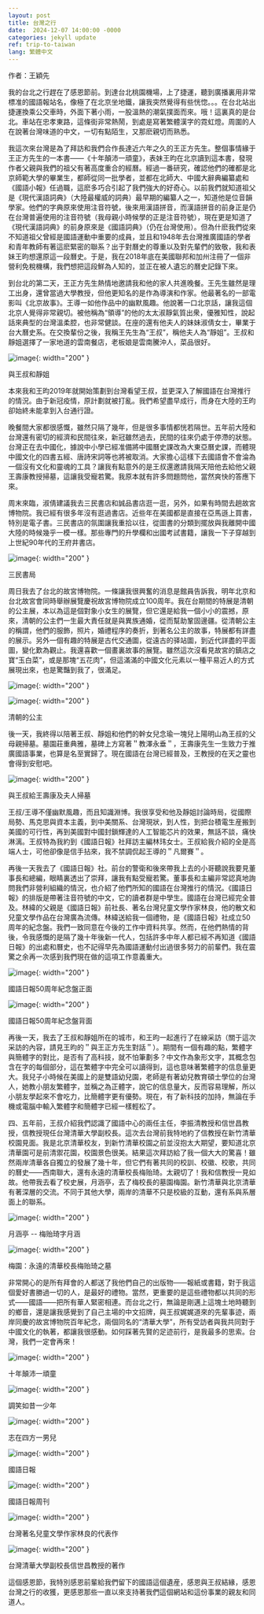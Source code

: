 ```yaml
---
layout: post
title: 台灣之行
date:  2024-12-07 14:00:00 -0000
categories: jekyll update
ref: trip-to-taiwan
lang: 繁體中文
---
```


作者：王穎先

我的台北之行趕在了感恩節前。到達台北桃園機場，上了捷運，聽到廣播裏用非常標准的國語報站名，像極了在北京坐地鐵，讓我突然覺得有些恍惚。。。在台北站出捷運換乘公交車時，外面下著小雨，一股溫熱的潮氣撲面而來。哦！這裏真的是台北。車站在忠孝東路，這條街非常熱鬧，到處是寫著繁體漢字的霓虹燈。周圍的人在說著台灣味道的中文，一切有點陌生，又那麽親切而熟悉。

我這次來台灣是為了拜訪和我們合作長達近六年之久的王正方先生。整個事情緣于王正方先生的一本書——《十年顛沛一頑童》，表妹王昀在北京讀到這本書，發現作者父親與我們的祖父有著高度重合的經曆。經過一番研究，確認他們的確都是北京師範大學的畢業生，都師從同一批學者，並都在北師大、中國大辭典編纂處和《國語小報》任過職，這麽多巧合引起了我們強大的好奇心。以前我們就知道祖父是《現代漢語詞典》（大陸最權威的詞典）最早期的編纂人之一，知道他是位音韻學家。他們的字典原來使用注音符號，後來用漢語拼音，而漢語拼音的前身正是仍在台灣普遍使用的注音符號（我母親小時候學的正是注音符號），現在更是知道了《現代漢語詞典》的前身原來是《國語詞典》（仍在台灣使用）。但為什麽我們從來不知道祖父曾經是國語運動中重要的成員，並且和1948年去台灣推廣國語的學者和青年教師有著這麽緊密的聯系？出于對曆史的尊重以及對先輩們的致敬，我和表妹王昀想還原這一段曆史。于是，我在2018年底在美國聯邦和加州注冊了一個非營利免稅機構，我們想把這段鮮為人知的，並正在被人遺忘的曆史記錄下來。

到台北的第二天，王正方先生熱情地邀請我和他的家人共進晚餐。王先生雖然是理工出身，還曾當過大學教授，但他更知名的是作為導演和作家。他最著名的一部電影叫《北京故事》。王導一如他作品中的幽默風趣。他說著一口北京話，讓我這個北京人覺得非常親切。被他稱為“領導”的他的太太淑靜氣質出衆，優雅知性，說起話來典型的台灣溫柔腔，也非常健談。在座的還有他夫人的妹妹淑倩女士，畢業于台大曆史系。在交換輩份之後，我稱王先生為“王叔”，稱他夫人為“靜姐”。王叔和靜姐選擇了一家地道的雲南餐店，老板娘是雲南騰沖人，菜品很好。

![image](/assets/imgs/dinner_w_peter_family.jpg "與王叔和靜姐"){: width="200" }

與王叔和靜姐

本來我和王昀2019年就開始策劃到台灣看望王叔，並更深入了解國語在台灣推行的情況。由于新冠疫情，原計劃就被打亂。我們希望盡早成行，而身在大陸的王昀卻始終未能拿到入台通行證。

晚餐間大家都很感慨，雖然只隔了幾年，但是很多事情都恍若隔世。五年前大陸和台灣還有密切的經濟和民間往來，新冠雖然過去，民間的往來仍處于停滯的狀態。台灣正在去中國化，據說中小學已經准備將中國曆史課改為大東亞曆史課，而體現中國文化的四書五經、唐詩宋詞等也將被取消。大家擔心這樣下去國語會不會淪為一個沒有文化和靈魂的工具？讓我有點意外的是王叔還邀請我隔天陪他去給他父親王壽康教授掃墓，這讓我受寵若驚。我原本就有許多問題問他，當然爽快的答應下來。

周末來臨，淑倩建議我去三民書店和誠品書店逛一逛，另外，如果有時間去趟故宮博物院。我已經有很多年沒有逛過書店。近些年在美國都是直接在亞馬遜上買書，特別是電子書。三民書店的氛圍讓我重拾以往，從圖書的分類到擺放與我離開中國大陸的時候幾乎一模一樣。那些專門的升學欄和出國考試書籍，讓我一下子穿越到上世紀90年代的王府井書店。

![image](/assets/imgs/sanmin_bookstore.jpg "三民書局"){: width="200" }

三民書局

周日我去了台北的故宮博物院。一條讓我很興奮的消息是館員告訴我，明年北京和台北故宮會同時舉辦展覽慶祝故宮博物院成立100周年。我在台期間的特展是清朝的公主展，本以為這是個對象小女生的展覽，但它還是給我一個小小的震撼，原來，清朝的公主們一生最大責任就是與異族通婚，從而幫助鞏固邊疆。從清朝公主的稱謂，他們的服飾，照片，婚禮程序的奏折，到著名公主的故事，特展都有詳盡的展示。另外一個有趣的特展是古代交通圖，從遠古的驿站圖，到近代詳盡的平面圖，變化歎為觀止。我還喜歡一個畫裏故事的展覽。雖然這次沒看見故宮的鎮店之寶“玉白菜”，或是那塊“五花肉”，但這滿滿的中國文化元素以一種平易近人的方式展現出來，也是驚豔到我了，很滿足。

![image](/assets/imgs/qingdynasty_princess1.jpg "清朝的公主1"){: width="200" }

![image](/assets/imgs/qingdynasty_princess2.jpg "清朝的公主2"){: width="200" }

清朝的公主

後一天，我終得以陪著王叔、靜姐和他們的幹女兒念瑜一塊兒上陽明山為王叔的父母親掃墓。墓園莊重典雅，墓碑上方寫著＂教澤永垂＂，王壽康先生一生致力于推廣國語事業，也算是名至實歸了。現在國語在台灣已經普及，王教授的在天之靈也會得到安慰吧。

![image](/assets/imgs/wangshoukang_memorial.jpg "與王叔給王壽康及夫人掃墓"){: width="200" }

與王叔給王壽康及夫人掃墓

王叔/王導不僅幽默風趣，而且知識淵博。我很享受和他及靜姐討論時局，從國際局勢、馬克思與資本主義，到中美關系、台灣現狀，到人性，到把台積電生産搬到美國的可行性，再到美國對中國封鎖輝達的人工智能芯片的效果，無話不談，痛快淋漓。王叔特為我約到《國語日報》社拜訪主編林玮女士。王叔給我介紹的全是高端人士，可他卻像是信手拈來，我不禁調侃起王導的＂凡爾賽＂。

再後一天我去了《國語日報》社。前台的警衛和後來帶我上去的小哥聽說我要見董事長和總編，眼睛裏透出了崇拜，讓我有點受寵若驚。董事長和主編非常認真地詢問我們非營利組織的情況，也介紹了他們所知的國語在台灣推行的情況。《國語日報》的排版是帶著注音符號的中文，它的讀者群是中學生。國語在台灣已經完全普及。林緯的父親是《國語日報》前社長、著名台灣兒童文學作家林良，他的散文和兒童文學作品在台灣廣為流傳。林緯送給我一個禮物，是《國語日報》社成立50周年的紀念盤。我們一致同意在今後的工作中資料共享。然而，在他們熱情的背後，令我感慨的是隔了幾十年後新一代人，包括許多中年人都已經不再知道《國語日報》的出處和曆史，也不記得早先為國語運動付出過很多努力的前輩們。我在震驚之余再一次感到我們現在做的這項工作意義重大。

![image](/assets/imgs/chinesedailyanniversary1.jpg "國語日報50周年紀念盤正面"){: width="200" }

國語日報50周年紀念盤正面

![image](/assets/imgs/chinesedailyanniversary2.jpg "國語日報50周年紀念盤背面"){: width="200" }

國語日報50周年紀念盤背面

再後一天，我去了王叔和靜姐所在的城市，和王昀一起進行了在線采訪（關于這次采訪的內容，請見王昀的＂與王正方先生對話＂）。期間有一個有趣的點，繁體字與簡體字的對比，是否有了高科技，就不怕筆劃多？中文作為象形文字，其概念包含在字的每個部分，這在繁體字中完全可以讀得到，這也意味著繁體字的信息量更大。我兒子小時候在美國上的是雙語幼兒園，老師是有著幼兒教育碩士學位的台灣人，她教小朋友繁體字，並稱之為正體字，說它的信息量大，反而容易理解，所以小朋友學起來不會吃力，比簡體字更有優勢。現在，有了新科技的加持，無論在手機或電腦中輸入繁體字和簡體字已經一樣輕松了。

四、五年前，王叔介紹我們認識了國語中心的兩任主任，李振清教授和信世昌教授，信教授現任台灣清華大學副校長。這次去台灣前我特地約了信教授在新竹清華校園見面。我是北京清華校友，到新竹清華校園之前並沒抱太大期望，要知道北京清華園可是前清禦花園，校園景色很美。結果這次拜訪給了我一個大大的驚喜！雖然兩岸清華各自獨立的發展了幾十年，但它們有著共同的校訓、校徽、校歌，共同的曆史——西南聯大，還有永遠的清華校長梅贻琦。太親切了！我和信教授一見如故。他帶我去看了校史展，月涵亭，去了梅校長的墓園梅園。新竹清華與北京清華有著深層的交流。不同于其他大學，兩岸的清華不只是校級的互動，還有系與系層面上的聯系。

![image](/assets/imgs/yuehan_pavilion.jpg "月涵亭"){: width="200" }

月涵亭 -- 梅贻琦字月涵

![image](/assets/imgs/mei_garden.jpg "梅園：永遠的清華校長梅贻琦之墓"){: width="200" }

梅園：永遠的清華校長梅贻琦之墓

非常開心的是所有拜會的人都送了我他們自己的出版物——報紙或書籍，對于我這個愛好書勝過一切的人，是最好的禮物。當然，更重要的是這些禮物都以共同的形式——國語——把所有華人緊密相連。而台北之行，無論是剛邁上這塊土地時聽到的鄉音，還是讓我感覺到了自己主場的中文招牌，與王叔娓娓道來的先輩事迹，兩岸同慶的故宮博物院百年紀念，兩個同名的“清華大學”，所有受訪者與我共同對于中國文化的執著，都讓我很感動。如何踩著先賢的足迹前行，是我最多的思索。台灣，我們一定會再來！

![image](/assets/imgs/peterwang_trilogy1.jpg "十年顛沛一頑童"){: width="200" }

十年顛沛一頑童

![image](/assets/imgs/peterwang_trilogy2.jpg "調笑如昔一少年"){: width="200" }

調笑如昔一少年

![image](/assets/imgs/peterwang_trilogy3.jpg "志在四方yi男兒"){: width="200" }

志在四方一男兒

![image](/assets/imgs/chinesedaily1.jpg "國語日報"){: width="200" }

國語日報

![image](/assets/imgs/chinesedaily2.jpg "國語日報周刊"){: width="200" }

國語日報周刊

![image](/assets/imgs/linliang_works.jpg "台灣著名兒童文學作家林良的代表作"){: width="200" }

台灣著名兒童文學作家林良的代表作

![image](/assets/imgs/xishichang_works.jpg "台灣清華大學副校長信世昌教授的著作"){: width="200" }

台灣清華大學副校長信世昌教授的著作

這個感恩節，我特別感恩前輩給我們留下的國語這個遺産，感恩與王叔結緣，感恩台灣之行的收獲，更感恩那些一直以來支持著我們這個網站和這份事業的親友和同道人。
